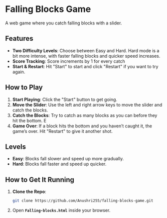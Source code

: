 # Falling Blocks Game 

A web game where you catch falling blocks with a slider.

## Features

- **Two Difficulty Levels**: Choose between Easy and Hard. Hard mode is a bit more intense, with faster falling blocks and quicker speed increases.
- **Score Tracking**: Score increments by 1 for every catch
- **Start & Restart**: Hit "Start" to start  and click "Restart" if you want to try again.

## How to Play

1. **Start Playing**: Click the "Start" button to get going.
2. **Move the Slider**: Use the left and right arrow keys to move the slider and catch the blocks.
3. **Catch the Blocks**: Try to catch as many blocks as you can before they hit the bottom. E
4. **Game Over**: If a block hits the bottom and you haven’t caught it, the game’s over. Hit "Restart" to give it another shot.

## Levels

- **Easy**: Blocks fall slower and speed up more gradually.
- **Hard**: Blocks fall faster and speed up quicker. 

## How to Get It Running

1. **Clone the Repo**:

   ```bash
   git clone https://github.com/Anushri255/falling-blocks-game.git
   ```
2. Open **`Falling-blocks.html`** inside your browser.
